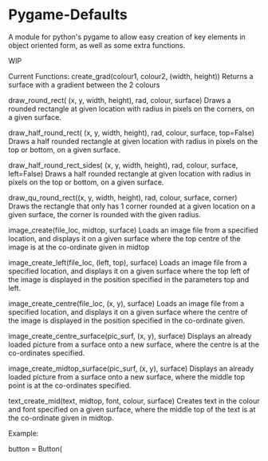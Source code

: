 # Pygame-Defaults
A module for python's pygame to allow easy creation of key elements in object oriented form, as well as some extra functions.

  WIP

Current Functions:
  create_grad(colour1, colour2, (width, height))
    Returns a surface with a gradient between the 2 colours

  draw_round_rect( (x, y, width, height), rad, colour, surface)
    Draws a rounded rectangle at given location with radius in pixels on the corners, on a given surface.

  draw_half_round_rect( (x, y, width, height), rad, colour, surface, top=False)
    Draws a half rounded rectangle at given location with radius in pixels on the top or bottom, on a given surface.

  draw_half_round_rect_sides( (x, y, width, height), rad, colour, surface, left=False)
    Draws a half rounded rectangle at given location with radius in pixels on the top or bottom, on a given surface.

  draw_qu_round_rect((x, y, width, height), rad, colour, surface, corner)
    Draws the rectangle that only has 1 corner rounded at a given location on a given surface, the corner is rounded with the given radius.

  image_create(file_loc, midtop, surface)
    Loads an image file from a specified location, and displays it on a given surface where the top centre of the image is at the co-ordinate given in midtop

  image_create_left(file_loc, (left, top), surface)
    Loads an image file from a specified location, and displays it on a given surface where the top left of the image is displayed in the position specified in the parameters top and left.

  image_create_centre(file_loc, (x, y), surface)
    Loads an image file from a specified location, and displays it on a given surface where the centre of the image is displayed in the position specified in the co-ordinate given.

  image_create_centre_surface(pic_surf, (x, y), surface)
    Displays an already loaded picture from a surface onto a new surface, where the centre is at the co-ordinates specified.

  image_create_midtop_surface(pic_surf, (x, y), surface)
    Displays an already loaded picture from a surface onto a new surface, where the middle top point is at the co-ordinates specified.

  text_create_mid(text, midtop, font, colour, surface)
    Creates text in the colour and font specified on a given surface, where the middle top of the text is at the co-ordinate given in midtop.
    



Example:

button = Button(
